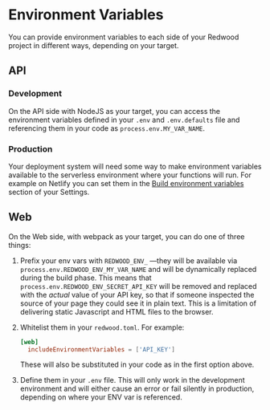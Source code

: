 # Environment Variables

You can provide environment variables to each side of your Redwood project in different ways, depending on your target.

## API

### Development

On the API side with NodeJS as your target, you can access the environment variables defined in your `.env` and `.env.defaults` file and referencing them in your code as `process.env.MY_VAR_NAME`.

### Production

Your deployment system will need some way to make environment variables available to the serverless environment where your functions will run. For example on Netlify you can set them in the [Build environment variables](https://docs.netlify.com/configure-builds/environment-variables/) section of your Settings.

## Web

On the Web side, with webpack as your target, you can do one of three things:

1. Prefix your env vars with `REDWOOD_ENV_` —they will be available via `process.env.REDWOOD_ENV_MY_VAR_NAME` and will be dynamically replaced during the build phase. This means that `process.env.REDWOOD_ENV_SECRET_API_KEY` will be removed and replaced with the *actual* value of your API key, so that if someone inspected the source of your page they could see it in plain text. This is a limitation of delivering static Javascript and HTML files to the browser.

2. Whitelist them in your `redwood.toml`. For example:

    ```toml
    [web]
      includeEnvironmentVariables = ['API_KEY']
    ```
    These will also be substituted in your code as in the first option above.

3. Define them in your `.env` file. This will only work in the development environment and will either cause an error or fail silently in production, depending on where your ENV var is referenced.

